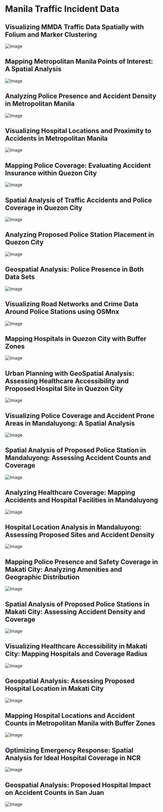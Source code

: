 # Manila Traffic Incident Data 

## Visualizing MMDA Traffic Data Spatially with Folium and Marker Clustering
![Image](https://github.com/AniketP04/Geospatial-Analysis/blob/main/assests/Screenshot%20(438).png)

## Mapping Metropolitan Manila Points of Interest: A Spatial Analysis
![Image](https://github.com/AniketP04/Geospatial-Analysis/blob/main/assests/download.png)

## Analyzing Police Presence and Accident Density in Metropolitan Manila
![Image](https://github.com/AniketP04/Geospatial-Analysis/blob/main/assests/download%20(1).png)

## Visualizing Hospital Locations and Proximity to Accidents in Metropolitan Manila
![Image](https://github.com/AniketP04/Geospatial-Analysis/blob/main/assests/download%20(2).png)

## Mapping Police Coverage: Evaluating Accident Insurance within Quezon City
![Image](https://github.com/AniketP04/Geospatial-Analysis/blob/main/assests/download%20(3).png)

## Spatial Analysis of Traffic Accidents and Police Coverage in Quezon City
![Image](https://github.com/AniketP04/Geospatial-Analysis/blob/main/assests/download%20(4).png)

## Analyzing Proposed Police Station Placement in Quezon City 
![Image](https://github.com/AniketP04/Geospatial-Analysis/blob/main/assests/download%20(5).png)

## Geospatial Analysis: Police Presence in Both Data Sets
![Image](https://github.com/AniketP04/Geospatial-Analysis/blob/main/assests/download%20(6).png)

## Visualizing Road Networks and Crime Data Around Police Stations using OSMnx
![Image](https://github.com/AniketP04/Geospatial-Analysis/blob/main/assests/download%20(7).png)

## Mapping Hospitals in Quezon City with Buffer Zones
![Image](https://github.com/AniketP04/Geospatial-Analysis/blob/main/assests/download%20(8).png)

## Urban Planning with GeoSpatial Analysis: Assessing Healthcare Accessibility and Proposed Hospital Site in Quezon City
![Image](https://github.com/AniketP04/Geospatial-Analysis/blob/main/assests/download%20(9).png)

## Visualizing Police Coverage and Accident Prone Areas in Mandaluyong: A Spatial Analysis
![Image](https://github.com/AniketP04/Geospatial-Analysis/blob/main/assests/download%20(10).png)

## Spatial Analysis of Proposed Police Station in Mandaluyong: Assessing Accident Counts and Coverage
![Image](https://github.com/AniketP04/Geospatial-Analysis/blob/main/assests/download%20(11).png)

## Analyzing Healthcare Coverage: Mapping Accidents and Hospital Facilities in Mandaluyong
![Image](https://github.com/AniketP04/Geospatial-Analysis/blob/main/assests/download%20(12).png)

## Hospital Location Analysis in Mandaluyong: Assessing Proposed Sites and Accident Density
![Image](https://github.com/AniketP04/Geospatial-Analysis/blob/main/assests/download%20(13).png)

## Mapping Police Presence and Safety Coverage in Makati City: Analyzing Amenities and Geographic Distribution
![Image](https://github.com/AniketP04/Geospatial-Analysis/blob/main/assests/download%20(14).png)

## Spatial Analysis of Proposed Police Stations in Makati City: Assessing Accident Density and Coverage
![Image](https://github.com/AniketP04/Geospatial-Analysis/blob/main/assests/download%20(15).png)
 
## Visualizing Healthcare Accessibility in Makati City: Mapping Hospitals and Coverage Radius
![Image](https://github.com/AniketP04/Geospatial-Analysis/blob/main/assests/download%20(16).png)

## Geospatial Analysis: Assessing Proposed Hospital Location in Makati City
![Image](https://github.com/AniketP04/Geospatial-Analysis/blob/main/assests/download%20(17).png)
 
## Mapping Hospital Locations and Accident Counts in Metropolitan Manila with Buffer Zones
![Image](https://github.com/AniketP04/Geospatial-Analysis/blob/main/assests/download%20(18).png)

## Optimizing Emergency Response: Spatial Analysis for Ideal Hospital Coverage in NCR
![Image](https://github.com/AniketP04/Geospatial-Analysis/blob/main/assests/download%20(19).png)

## Geospatial Analysis: Proposed Hospital Impact on Accident Counts in San Juan
![Image](https://github.com/AniketP04/Geospatial-Analysis/blob/main/assests/download%20(20).png)
















